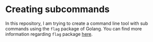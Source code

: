 # Creating subcommands

In this repository, I am trying to create a command line tool with sub commands using the `flag` package of Golang. You can find more information regarding `flag` package [here](https://golang.org/pkg/flag/).